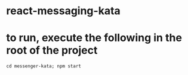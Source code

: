 # react-messaging-kata

# to run, execute the following in the root of the project

```
cd messenger-kata; npm start
```